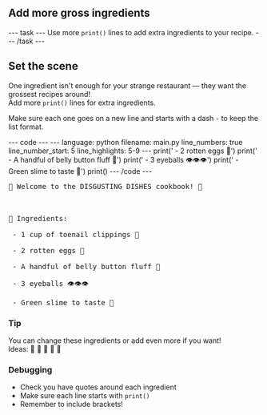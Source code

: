 <h2 class="c-project-heading--task">Add more gross ingredients</h2>
--- task ---
Use more <code>print()</code> lines to add extra ingredients to your recipe.
--- /task ---

<h2 class="c-project-heading--explainer">Set the scene</h2>

One ingredient isn't enough for your strange restaurant — they want the grossest recipes around!  
Add more <code>print()</code> lines for extra ingredients.

Make sure each one goes on a new line and starts with a dash <code>-</code> to keep the list format.

<div class="c-project-code">
--- code ---
---
language: python
filename: main.py
line_numbers: true
line_number_start: 5
line_highlights: 5-9
---
print(' - 2 rotten eggs 🥚')
print(' - A handful of belly button fluff 🤏')
print(' - 3 eyeballs 👁️👁️👁️')
print(' - Green slime to taste 🧪')
print()
--- /code ---
</div>

<div class="c-project-output">
<pre>
🤢 Welcome to the DISGUSTING DISHES cookbook! 🤮<br />
<br />
🧠 Ingredients:<br />
 - 1 cup of toenail clippings 🦶<br />
 - 2 rotten eggs 🥚<br />
 - A handful of belly button fluff 🤏<br />
 - 3 eyeballs 👁️👁️👁️<br />
 - Green slime to taste 🧪
</pre>
</div>

<div class="c-project-callout c-project-callout--tip">

### Tip

You can change these ingredients or add even more if you want!<br />
Ideas: 💩 🦠 🐙 🧠 🐌

</div>

<div class="c-project-callout c-project-callout--debug">

### Debugging

- Check you have quotes around each ingredient<br />
- Make sure each line starts with <code>print()</code><br />
- Remember to include brackets!

</div>
